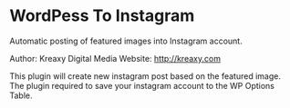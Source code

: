 # WordPess To Instagram
Automatic posting of featured images into Instagram account.

Author: Kreaxy Digital Media
Website: http://kreaxy.com

This plugin will create new instagram post based on the featured image. The plugin required to save your instagram account to the WP Options Table.
